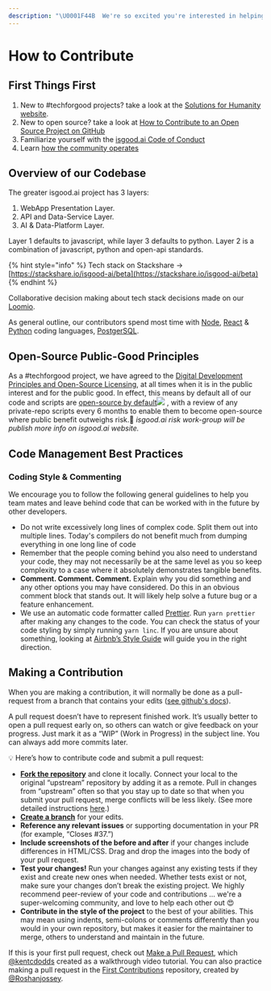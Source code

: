 ```yaml
---
description: "\U0001F44B  We're so excited you're interested in helping with isgood.ai! We are happy to help you get started, even if you don't have any previous #techforgood or open-source experience :)"
---
```


# How to Contribute

## First Things First

1. New to \#techforgood projects? take a look at the [Solutions for Humanity website](https://forhumanity.org.au).
2. New to open source? take a look at [How to Contribute to an Open Source Project on GitHub](https://egghead.io/courses/how-to-contribute-to-an-open-source-project-on-github)
3. Familiarize yourself with the [isgood.ai Code of Conduct](code-of-conduct.md)
4. Learn [how the community operates](https://isgood.ai/toolbox/)

## Overview of our Codebase

The greater isgood.ai project has 3 layers:

1. WebApp Presentation Layer.
2. API and Data-Service Layer.
3. AI & Data-Platform Layer.

Layer 1 defaults to javascript, while layer 3 defaults to python.  Layer 2 is a combination of javascript, python and open-api standards.

{% hint style="info" %}
Tech stack on Stackshare -&gt; [https://stackshare.io/isgood-ai/beta](https://stackshare.io/isgood-ai/beta)
{% endhint %}

Collaborative decision making about tech stack decisions made on our [Loomio](https://www.loomio.org/sfh-isgood-ai-product/).

As general outline, our contributors spend most time with [Node](https://nodejs.org/), [React](https://reactjs.org/) & [Python](https://www.python.org/) coding languages, [PostgerSQL](https://www.postgresql.org/).  


## Open-Source Public-Good Principles

As a \#techforgood project, we have agreed to the [Digital Development Principles and Open-Source Licensing](https://www.loomio.org/d/C2gOcrqu/digital-development-principles-and-licensing), at all times when it is in the public interest and for the public good.  In effect, this means by default all of our code and scripts are [open-source by default](https://www.loomio.org/p/Kr1SHvs5/open-community-licence-where-applicable)![](../.gitbook/assets/osiapproved_1.png) , with a review of any private-repo scripts every 6 months to enable them to become open-source where public benefit outweighs risk.🎯 _isgood.ai risk work-group will be publish more info on isgood.ai website._

## Code Management Best Practices

### Coding Style & Commenting

We encourage you to follow the following general guidelines to help you team mates and leave behind code that can be worked with in the future by other developers.

* Do not write excessively long lines of complex code. Split them out into multiple lines. Today's compilers do not benefit much from dumping everything in one long line of code
* Remember that the people coming behind you also need to understand your code, they may not necessarily be at the same level as you so keep complexity to a case where it absolutely demonstrates tangible benefits.
* **Comment. Comment. Comment.** Explain why you did something and any other options you may have considered. Do this in an obvious comment block that stands out. It will likely help solve a future bug or a feature enhancement.
* We use an automatic code formatter called [Prettier](https://prettier.io/). Run `yarn prettier` after making any changes to the code. You can check the status of your code styling by simply running `yarn linc`.  If you are unsure about something, looking at [Airbnb’s Style Guide](https://github.com/airbnb/javascript) will guide you in the right direction.

## Making a Contribution

When you are making a contribution, it will normally be done as a pull-request from a branch that contains your edits \([see github's docs](https://opensource.guide/how-to-contribute/#opening-a-pull-request)\).

A pull request doesn’t have to represent finished work. It’s usually better to open a pull request early on, so others can watch or give feedback on your progress. Just mark it as a “WIP” \(Work in Progress\) in the subject line. You can always add more commits later.

💡 Here’s how to contribute code and submit a pull request:

* [**Fork the repository**](https://guides.github.com/activities/forking/) and clone it locally. Connect your local to the original “upstream” repository by adding it as a remote. Pull in changes from “upstream” often so that you stay up to date so that when you submit your pull request, merge conflicts will be less likely. \(See more detailed instructions [here](https://help.github.com/articles/syncing-a-fork/).\)
* [**Create a branch**](https://guides.github.com/introduction/flow/) for your edits.
* **Reference any relevant issues** or supporting documentation in your PR \(for example, “Closes \#37.”\)
* **Include screenshots of the before and after** if your changes include differences in HTML/CSS. Drag and drop the images into the body of your pull request.
* **Test your changes!** Run your changes against any existing tests if they exist and create new ones when needed. Whether tests exist or not, make sure your changes don’t break the existing project. We highly recommend peer-review of your code and contributions ... we're a super-welcoming community, and love to help each other out 😍 
* **Contribute in the style of the project** to the best of your abilities. This may mean using indents, semi-colons or comments differently than you would in your own repository, but makes it easier for the maintainer to merge, others to understand and maintain in the future.

If this is your first pull request, check out [Make a Pull Request](http://makeapullrequest.com/), which [@kentcdodds](https://github.com/kentcdodds) created as a walkthrough video tutorial. You can also practice making a pull request in the [First Contributions](https://github.com/Roshanjossey/first-contributions) repository, created by [@Roshanjossey](https://github.com/Roshanjossey).

